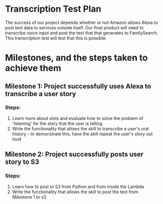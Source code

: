# Transcription Test Plan
The success of our project depends whether or not Amazon allows Alexa to post text data to services outside itself.  Our final product will need to transcribe voice input and post the text that that generates to FamilySearch.  This transcription test will test that this is possible.

# Milestones, and the steps taken to achieve them
## Milestone 1: Project successfully uses Alexa to transcribe a user story
### Steps:
1. Learn more about slots and evaluate how to solve the problem of 'listening' for the story that the user is telling.
2. Write the functionality that allows the skill to transcribe a user's oral history - to demonstrate this, have the skill repeat the user's story out loud

## Milestone 2: Project successfully posts user story to S3 
### Steps:
1. Learn how to post to S3 from Python and from inside the Lambda
2. Write the functionality that allows the skill to post the text from Milestone 1 to s3
